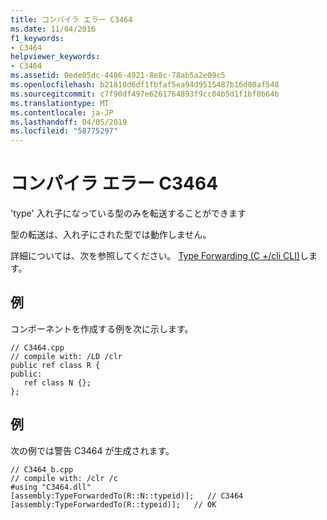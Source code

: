 ```yaml
---
title: コンパイラ エラー C3464
ms.date: 11/04/2016
f1_keywords:
- C3464
helpviewer_keywords:
- C3464
ms.assetid: 0ede05dc-4486-4921-8e8c-78ab5a2e09c5
ms.openlocfilehash: b21810d6df1fbfaf5ea94d9515487b16d00af548
ms.sourcegitcommit: c7f90df497e6261764893f9cc04b5d1f1bf0b64b
ms.translationtype: MT
ms.contentlocale: ja-JP
ms.lasthandoff: 04/05/2019
ms.locfileid: "58775297"
---
```

# <a name="compiler-error-c3464"></a>コンパイラ エラー C3464

'type' 入れ子になっている型のみを転送することができます

型の転送は、入れ子にされた型では動作しません。

詳細については、次を参照してください。 [Type Forwarding (C +/cli CLI)](../../extensions/type-forwarding-cpp-cli.md)します。

## <a name="example"></a>例

コンポーネントを作成する例を次に示します。

```
// C3464.cpp
// compile with: /LD /clr
public ref class R {
public:
   ref class N {};
};
```

## <a name="example"></a>例

次の例では警告 C3464 が生成されます。

```
// C3464_b.cpp
// compile with: /clr /c
#using "C3464.dll"
[assembly:TypeForwardedTo(R::N::typeid)];   // C3464
[assembly:TypeForwardedTo(R::typeid)];   // OK
```